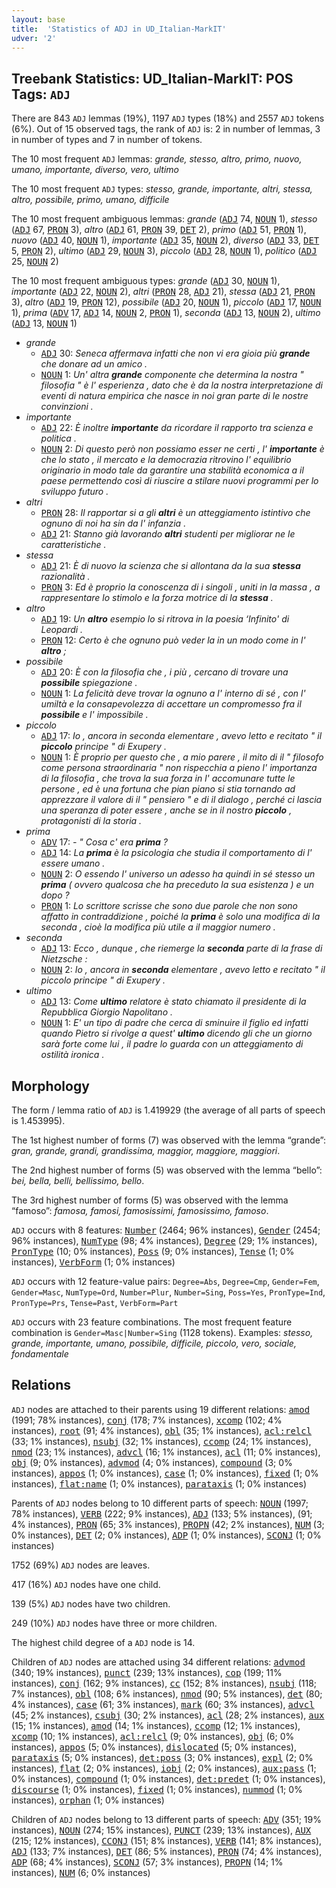 ```yaml
---
layout: base
title:  'Statistics of ADJ in UD_Italian-MarkIT'
udver: '2'
---
```


## Treebank Statistics: UD_Italian-MarkIT: POS Tags: `ADJ`

There are 843 `ADJ` lemmas (19%), 1197 `ADJ` types (18%) and 2557 `ADJ` tokens (6%).
Out of 15 observed tags, the rank of `ADJ` is: 2 in number of lemmas, 3 in number of types and 7 in number of tokens.

The 10 most frequent `ADJ` lemmas: <em>grande, stesso, altro, primo, nuovo, umano, importante, diverso, vero, ultimo</em>

The 10 most frequent `ADJ` types:  <em>stesso, grande, importante, altri, stessa, altro, possibile, primo, umano, difficile</em>

The 10 most frequent ambiguous lemmas: <em>grande</em> (<tt><a href="it_markit-pos-ADJ.html">ADJ</a></tt> 74, <tt><a href="it_markit-pos-NOUN.html">NOUN</a></tt> 1), <em>stesso</em> (<tt><a href="it_markit-pos-ADJ.html">ADJ</a></tt> 67, <tt><a href="it_markit-pos-PRON.html">PRON</a></tt> 3), <em>altro</em> (<tt><a href="it_markit-pos-ADJ.html">ADJ</a></tt> 61, <tt><a href="it_markit-pos-PRON.html">PRON</a></tt> 39, <tt><a href="it_markit-pos-DET.html">DET</a></tt> 2), <em>primo</em> (<tt><a href="it_markit-pos-ADJ.html">ADJ</a></tt> 51, <tt><a href="it_markit-pos-PRON.html">PRON</a></tt> 1), <em>nuovo</em> (<tt><a href="it_markit-pos-ADJ.html">ADJ</a></tt> 40, <tt><a href="it_markit-pos-NOUN.html">NOUN</a></tt> 1), <em>importante</em> (<tt><a href="it_markit-pos-ADJ.html">ADJ</a></tt> 35, <tt><a href="it_markit-pos-NOUN.html">NOUN</a></tt> 2), <em>diverso</em> (<tt><a href="it_markit-pos-ADJ.html">ADJ</a></tt> 33, <tt><a href="it_markit-pos-DET.html">DET</a></tt> 5, <tt><a href="it_markit-pos-PRON.html">PRON</a></tt> 2), <em>ultimo</em> (<tt><a href="it_markit-pos-ADJ.html">ADJ</a></tt> 29, <tt><a href="it_markit-pos-NOUN.html">NOUN</a></tt> 3), <em>piccolo</em> (<tt><a href="it_markit-pos-ADJ.html">ADJ</a></tt> 28, <tt><a href="it_markit-pos-NOUN.html">NOUN</a></tt> 1), <em>politico</em> (<tt><a href="it_markit-pos-ADJ.html">ADJ</a></tt> 25, <tt><a href="it_markit-pos-NOUN.html">NOUN</a></tt> 2)

The 10 most frequent ambiguous types:  <em>grande</em> (<tt><a href="it_markit-pos-ADJ.html">ADJ</a></tt> 30, <tt><a href="it_markit-pos-NOUN.html">NOUN</a></tt> 1), <em>importante</em> (<tt><a href="it_markit-pos-ADJ.html">ADJ</a></tt> 22, <tt><a href="it_markit-pos-NOUN.html">NOUN</a></tt> 2), <em>altri</em> (<tt><a href="it_markit-pos-PRON.html">PRON</a></tt> 28, <tt><a href="it_markit-pos-ADJ.html">ADJ</a></tt> 21), <em>stessa</em> (<tt><a href="it_markit-pos-ADJ.html">ADJ</a></tt> 21, <tt><a href="it_markit-pos-PRON.html">PRON</a></tt> 3), <em>altro</em> (<tt><a href="it_markit-pos-ADJ.html">ADJ</a></tt> 19, <tt><a href="it_markit-pos-PRON.html">PRON</a></tt> 12), <em>possibile</em> (<tt><a href="it_markit-pos-ADJ.html">ADJ</a></tt> 20, <tt><a href="it_markit-pos-NOUN.html">NOUN</a></tt> 1), <em>piccolo</em> (<tt><a href="it_markit-pos-ADJ.html">ADJ</a></tt> 17, <tt><a href="it_markit-pos-NOUN.html">NOUN</a></tt> 1), <em>prima</em> (<tt><a href="it_markit-pos-ADV.html">ADV</a></tt> 17, <tt><a href="it_markit-pos-ADJ.html">ADJ</a></tt> 14, <tt><a href="it_markit-pos-NOUN.html">NOUN</a></tt> 2, <tt><a href="it_markit-pos-PRON.html">PRON</a></tt> 1), <em>seconda</em> (<tt><a href="it_markit-pos-ADJ.html">ADJ</a></tt> 13, <tt><a href="it_markit-pos-NOUN.html">NOUN</a></tt> 2), <em>ultimo</em> (<tt><a href="it_markit-pos-ADJ.html">ADJ</a></tt> 13, <tt><a href="it_markit-pos-NOUN.html">NOUN</a></tt> 1)


* <em>grande</em>
  * <tt><a href="it_markit-pos-ADJ.html">ADJ</a></tt> 30: <em>Seneca affermava infatti che non vi era gioia più <b>grande</b> che donare ad un amico .</em>
  * <tt><a href="it_markit-pos-NOUN.html">NOUN</a></tt> 1: <em>Un' altra <b>grande</b> componente che determina la nostra " filosofia " è l' esperienza , dato che è da la nostra interpretazione di eventi di natura empirica che nasce in noi gran parte di le nostre convinzioni .</em>
* <em>importante</em>
  * <tt><a href="it_markit-pos-ADJ.html">ADJ</a></tt> 22: <em>È inoltre <b>importante</b> da ricordare il rapporto tra scienza e politica .</em>
  * <tt><a href="it_markit-pos-NOUN.html">NOUN</a></tt> 2: <em>Di questo però non possiamo esser ne certi , l' <b>importante</b> è che lo stato , il mercato e la democrazia ritrovino l' equilibrio originario in modo tale da garantire una stabilità economica a il paese permettendo così di riuscire a stilare nuovi programmi per lo sviluppo futuro .</em>
* <em>altri</em>
  * <tt><a href="it_markit-pos-PRON.html">PRON</a></tt> 28: <em>Il rapportar si a gli <b>altri</b> è un atteggiamento istintivo che ognuno di noi ha sin da l' infanzia .</em>
  * <tt><a href="it_markit-pos-ADJ.html">ADJ</a></tt> 21: <em>Stanno già lavorando <b>altri</b> studenti per migliorar ne le caratteristiche .</em>
* <em>stessa</em>
  * <tt><a href="it_markit-pos-ADJ.html">ADJ</a></tt> 21: <em>È di nuovo la scienza che si allontana da la sua <b>stessa</b> razionalità .</em>
  * <tt><a href="it_markit-pos-PRON.html">PRON</a></tt> 3: <em>Ed è proprio la conoscenza di i singoli , uniti in la massa , a rappresentare lo stimolo e la forza motrice di la <b>stessa</b> .</em>
* <em>altro</em>
  * <tt><a href="it_markit-pos-ADJ.html">ADJ</a></tt> 19: <em>Un <b>altro</b> esempio lo si ritrova in la poesia ‘Infinito' di Leopardi .</em>
  * <tt><a href="it_markit-pos-PRON.html">PRON</a></tt> 12: <em>Certo è che ognuno può veder la in un modo come in l' <b>altro</b> ;</em>
* <em>possibile</em>
  * <tt><a href="it_markit-pos-ADJ.html">ADJ</a></tt> 20: <em>È con la filosofia che , i più , cercano di trovare una <b>possibile</b> spiegazione .</em>
  * <tt><a href="it_markit-pos-NOUN.html">NOUN</a></tt> 1: <em>La felicità deve trovar la ognuno a l' interno di sé , con l' umiltà e la consapevolezza di accettare un compromesso fra il <b>possibile</b> e l' impossibile .</em>
* <em>piccolo</em>
  * <tt><a href="it_markit-pos-ADJ.html">ADJ</a></tt> 17: <em>Io , ancora in seconda elementare , avevo letto e recitato " il <b>piccolo</b> principe " di Exupery .</em>
  * <tt><a href="it_markit-pos-NOUN.html">NOUN</a></tt> 1: <em>È proprio per questo che , a mio parere , il mito di il " filosofo come persona straordinaria " non rispecchia a pieno l' importanza di la filosofia , che trova la sua forza in l' accomunare tutte le persone , ed è una fortuna che pian piano si stia tornando ad apprezzare il valore di il " pensiero " e di il dialogo , perché ci lascia una speranza di poter essere , anche se in il nostro <b>piccolo</b> , protagonisti di la storia .</em>
* <em>prima</em>
  * <tt><a href="it_markit-pos-ADV.html">ADV</a></tt> 17: <em>- " Cosa c' era <b>prima</b> ?</em>
  * <tt><a href="it_markit-pos-ADJ.html">ADJ</a></tt> 14: <em>La <b>prima</b> è la psicologia che studia il comportamento di l' essere umano .</em>
  * <tt><a href="it_markit-pos-NOUN.html">NOUN</a></tt> 2: <em>O essendo l' universo un adesso ha quindi in sé stesso un <b>prima</b> ( ovvero qualcosa che ha preceduto la sua esistenza ) e un dopo ?</em>
  * <tt><a href="it_markit-pos-PRON.html">PRON</a></tt> 1: <em>Lo scrittore scrisse che sono due parole che non sono affatto in contraddizione , poiché la <b>prima</b> è solo una modifica di la seconda , cioè la modifica più utile a il maggior numero .</em>
* <em>seconda</em>
  * <tt><a href="it_markit-pos-ADJ.html">ADJ</a></tt> 13: <em>Ecco , dunque , che riemerge la <b>seconda</b> parte di la frase di Nietzsche :</em>
  * <tt><a href="it_markit-pos-NOUN.html">NOUN</a></tt> 2: <em>Io , ancora in <b>seconda</b> elementare , avevo letto e recitato " il piccolo principe " di Exupery .</em>
* <em>ultimo</em>
  * <tt><a href="it_markit-pos-ADJ.html">ADJ</a></tt> 13: <em>Come <b>ultimo</b> relatore è stato chiamato il presidente di la Repubblica Giorgio Napolitano .</em>
  * <tt><a href="it_markit-pos-NOUN.html">NOUN</a></tt> 1: <em>E' un tipo di padre che cerca di sminuire il figlio ed infatti quando Pietro si rivolge a quest' <b>ultimo</b> dicendo gli che un giorno sarà forte come lui , il padre lo guarda con un atteggiamento di ostilità ironica .</em>

## Morphology

The form / lemma ratio of `ADJ` is 1.419929 (the average of all parts of speech is 1.453995).

The 1st highest number of forms (7) was observed with the lemma “grande”: <em>gran, grande, grandi, grandissima, maggior, maggiore, maggiori</em>.

The 2nd highest number of forms (5) was observed with the lemma “bello”: <em>bei, bella, belli, bellissimo, bello</em>.

The 3rd highest number of forms (5) was observed with the lemma “famoso”: <em>famosa, famosi, famosissimi, famosissimo, famoso</em>.

`ADJ` occurs with 8 features: <tt><a href="it_markit-feat-Number.html">Number</a></tt> (2464; 96% instances), <tt><a href="it_markit-feat-Gender.html">Gender</a></tt> (2454; 96% instances), <tt><a href="it_markit-feat-NumType.html">NumType</a></tt> (98; 4% instances), <tt><a href="it_markit-feat-Degree.html">Degree</a></tt> (29; 1% instances), <tt><a href="it_markit-feat-PronType.html">PronType</a></tt> (10; 0% instances), <tt><a href="it_markit-feat-Poss.html">Poss</a></tt> (9; 0% instances), <tt><a href="it_markit-feat-Tense.html">Tense</a></tt> (1; 0% instances), <tt><a href="it_markit-feat-VerbForm.html">VerbForm</a></tt> (1; 0% instances)

`ADJ` occurs with 12 feature-value pairs: `Degree=Abs`, `Degree=Cmp`, `Gender=Fem`, `Gender=Masc`, `NumType=Ord`, `Number=Plur`, `Number=Sing`, `Poss=Yes`, `PronType=Ind`, `PronType=Prs`, `Tense=Past`, `VerbForm=Part`

`ADJ` occurs with 23 feature combinations.
The most frequent feature combination is `Gender=Masc|Number=Sing` (1128 tokens).
Examples: <em>stesso, grande, importante, umano, possibile, difficile, piccolo, vero, sociale, fondamentale</em>


## Relations

`ADJ` nodes are attached to their parents using 19 different relations: <tt><a href="it_markit-dep-amod.html">amod</a></tt> (1991; 78% instances), <tt><a href="it_markit-dep-conj.html">conj</a></tt> (178; 7% instances), <tt><a href="it_markit-dep-xcomp.html">xcomp</a></tt> (102; 4% instances), <tt><a href="it_markit-dep-root.html">root</a></tt> (91; 4% instances), <tt><a href="it_markit-dep-obl.html">obl</a></tt> (35; 1% instances), <tt><a href="it_markit-dep-acl-relcl.html">acl:relcl</a></tt> (33; 1% instances), <tt><a href="it_markit-dep-nsubj.html">nsubj</a></tt> (32; 1% instances), <tt><a href="it_markit-dep-ccomp.html">ccomp</a></tt> (24; 1% instances), <tt><a href="it_markit-dep-nmod.html">nmod</a></tt> (23; 1% instances), <tt><a href="it_markit-dep-advcl.html">advcl</a></tt> (16; 1% instances), <tt><a href="it_markit-dep-acl.html">acl</a></tt> (11; 0% instances), <tt><a href="it_markit-dep-obj.html">obj</a></tt> (9; 0% instances), <tt><a href="it_markit-dep-advmod.html">advmod</a></tt> (4; 0% instances), <tt><a href="it_markit-dep-compound.html">compound</a></tt> (3; 0% instances), <tt><a href="it_markit-dep-appos.html">appos</a></tt> (1; 0% instances), <tt><a href="it_markit-dep-case.html">case</a></tt> (1; 0% instances), <tt><a href="it_markit-dep-fixed.html">fixed</a></tt> (1; 0% instances), <tt><a href="it_markit-dep-flat-name.html">flat:name</a></tt> (1; 0% instances), <tt><a href="it_markit-dep-parataxis.html">parataxis</a></tt> (1; 0% instances)

Parents of `ADJ` nodes belong to 10 different parts of speech: <tt><a href="it_markit-pos-NOUN.html">NOUN</a></tt> (1997; 78% instances), <tt><a href="it_markit-pos-VERB.html">VERB</a></tt> (222; 9% instances), <tt><a href="it_markit-pos-ADJ.html">ADJ</a></tt> (133; 5% instances),  (91; 4% instances), <tt><a href="it_markit-pos-PRON.html">PRON</a></tt> (65; 3% instances), <tt><a href="it_markit-pos-PROPN.html">PROPN</a></tt> (42; 2% instances), <tt><a href="it_markit-pos-NUM.html">NUM</a></tt> (3; 0% instances), <tt><a href="it_markit-pos-DET.html">DET</a></tt> (2; 0% instances), <tt><a href="it_markit-pos-ADP.html">ADP</a></tt> (1; 0% instances), <tt><a href="it_markit-pos-SCONJ.html">SCONJ</a></tt> (1; 0% instances)

1752 (69%) `ADJ` nodes are leaves.

417 (16%) `ADJ` nodes have one child.

139 (5%) `ADJ` nodes have two children.

249 (10%) `ADJ` nodes have three or more children.

The highest child degree of a `ADJ` node is 14.

Children of `ADJ` nodes are attached using 34 different relations: <tt><a href="it_markit-dep-advmod.html">advmod</a></tt> (340; 19% instances), <tt><a href="it_markit-dep-punct.html">punct</a></tt> (239; 13% instances), <tt><a href="it_markit-dep-cop.html">cop</a></tt> (199; 11% instances), <tt><a href="it_markit-dep-conj.html">conj</a></tt> (162; 9% instances), <tt><a href="it_markit-dep-cc.html">cc</a></tt> (152; 8% instances), <tt><a href="it_markit-dep-nsubj.html">nsubj</a></tt> (118; 7% instances), <tt><a href="it_markit-dep-obl.html">obl</a></tt> (108; 6% instances), <tt><a href="it_markit-dep-nmod.html">nmod</a></tt> (90; 5% instances), <tt><a href="it_markit-dep-det.html">det</a></tt> (80; 4% instances), <tt><a href="it_markit-dep-case.html">case</a></tt> (61; 3% instances), <tt><a href="it_markit-dep-mark.html">mark</a></tt> (60; 3% instances), <tt><a href="it_markit-dep-advcl.html">advcl</a></tt> (45; 2% instances), <tt><a href="it_markit-dep-csubj.html">csubj</a></tt> (30; 2% instances), <tt><a href="it_markit-dep-acl.html">acl</a></tt> (28; 2% instances), <tt><a href="it_markit-dep-aux.html">aux</a></tt> (15; 1% instances), <tt><a href="it_markit-dep-amod.html">amod</a></tt> (14; 1% instances), <tt><a href="it_markit-dep-ccomp.html">ccomp</a></tt> (12; 1% instances), <tt><a href="it_markit-dep-xcomp.html">xcomp</a></tt> (10; 1% instances), <tt><a href="it_markit-dep-acl-relcl.html">acl:relcl</a></tt> (9; 0% instances), <tt><a href="it_markit-dep-obj.html">obj</a></tt> (6; 0% instances), <tt><a href="it_markit-dep-appos.html">appos</a></tt> (5; 0% instances), <tt><a href="it_markit-dep-dislocated.html">dislocated</a></tt> (5; 0% instances), <tt><a href="it_markit-dep-parataxis.html">parataxis</a></tt> (5; 0% instances), <tt><a href="it_markit-dep-det-poss.html">det:poss</a></tt> (3; 0% instances), <tt><a href="it_markit-dep-expl.html">expl</a></tt> (2; 0% instances), <tt><a href="it_markit-dep-flat.html">flat</a></tt> (2; 0% instances), <tt><a href="it_markit-dep-iobj.html">iobj</a></tt> (2; 0% instances), <tt><a href="it_markit-dep-aux-pass.html">aux:pass</a></tt> (1; 0% instances), <tt><a href="it_markit-dep-compound.html">compound</a></tt> (1; 0% instances), <tt><a href="it_markit-dep-det-predet.html">det:predet</a></tt> (1; 0% instances), <tt><a href="it_markit-dep-discourse.html">discourse</a></tt> (1; 0% instances), <tt><a href="it_markit-dep-fixed.html">fixed</a></tt> (1; 0% instances), <tt><a href="it_markit-dep-nummod.html">nummod</a></tt> (1; 0% instances), <tt><a href="it_markit-dep-orphan.html">orphan</a></tt> (1; 0% instances)

Children of `ADJ` nodes belong to 13 different parts of speech: <tt><a href="it_markit-pos-ADV.html">ADV</a></tt> (351; 19% instances), <tt><a href="it_markit-pos-NOUN.html">NOUN</a></tt> (274; 15% instances), <tt><a href="it_markit-pos-PUNCT.html">PUNCT</a></tt> (239; 13% instances), <tt><a href="it_markit-pos-AUX.html">AUX</a></tt> (215; 12% instances), <tt><a href="it_markit-pos-CCONJ.html">CCONJ</a></tt> (151; 8% instances), <tt><a href="it_markit-pos-VERB.html">VERB</a></tt> (141; 8% instances), <tt><a href="it_markit-pos-ADJ.html">ADJ</a></tt> (133; 7% instances), <tt><a href="it_markit-pos-DET.html">DET</a></tt> (86; 5% instances), <tt><a href="it_markit-pos-PRON.html">PRON</a></tt> (74; 4% instances), <tt><a href="it_markit-pos-ADP.html">ADP</a></tt> (68; 4% instances), <tt><a href="it_markit-pos-SCONJ.html">SCONJ</a></tt> (57; 3% instances), <tt><a href="it_markit-pos-PROPN.html">PROPN</a></tt> (14; 1% instances), <tt><a href="it_markit-pos-NUM.html">NUM</a></tt> (6; 0% instances)


